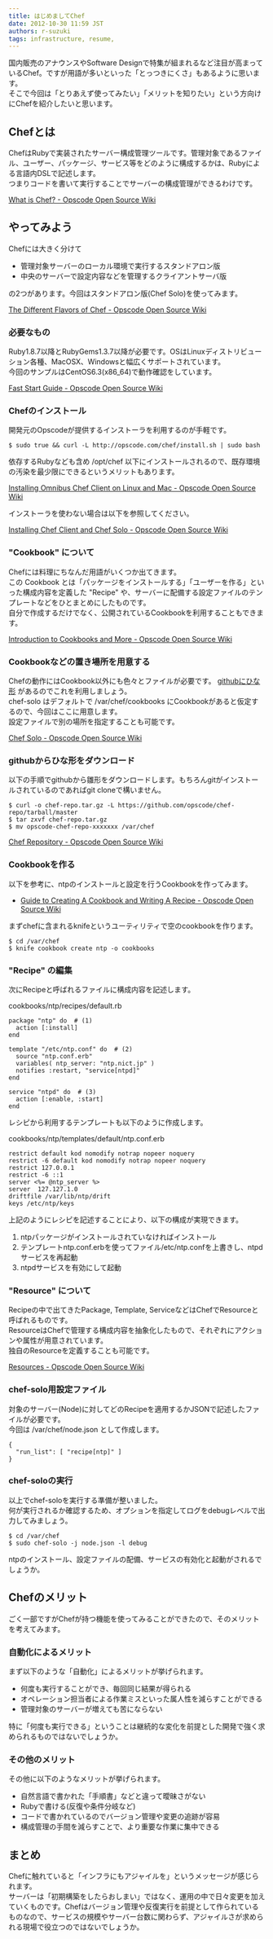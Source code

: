 ```yaml
---
title: はじめましてChef
date: 2012-10-30 11:59 JST
authors: r-suzuki
tags: infrastructure, resume, 
---
```

<p>国内販売のアナウンスやSoftware Designで特集が組まれるなど注目が高まっているChef。ですが用語が多いといった「とっつきにくさ」もあるように思います。<br />
そこで今回は「とりあえず使ってみたい」「メリットを知りたい」という方向けにChefを紹介したいと思います。</p>

<!--more-->

<h2>Chefとは</h2>

<p>ChefはRubyで実装されたサーバー構成管理ツールです。管理対象であるファイル、ユーザー、パッケージ、サービス等をどのように構成するかは、Rubyによる言語内DSLで記述します。<br />
つまりコードを書いて実行することでサーバーの構成管理ができるわけです。</p>

<p><a href="http://wiki.opscode.com/pages/viewpage.action?pageId=7274862">What is Chef? - Opscode Open Source Wiki</a></p>

<h2>やってみよう</h2>

<p>Chefには大きく分けて</p>

<ul>
<li>管理対象サーバーのローカル環境で実行するスタンドアロン版</li>
<li>中央のサーバーで設定内容などを管理するクライアントサーバ版</li>
</ul>

<p>の2つがあります。今回はスタンドアロン版(Chef Solo)を使ってみます。</p>

<p><a href="http://wiki.opscode.com/display/chef/The+Different+Flavors+of+Chef">The Different Flavors of Chef - Opscode Open Source Wiki</a></p>

<h3>必要なもの</h3>

<p>Ruby1.8.7以降とRubyGems1.3.7以降が必要です。OSはLinuxディストリビューション各種、MacOSX、Windowsと幅広くサポートされています。<br />
今回のサンプルはCentOS6.3(x86_64)で動作確認をしています。</p>

<p><a href="http://wiki.opscode.com/display/chef/Fast+Start+Guide">Fast Start Guide - Opscode Open Source Wiki</a></p>

<h3>Chefのインストール</h3>

<p>開発元のOpscodeが提供するインストーラを利用するのが手軽です。</p>

```
$ sudo true && curl -L http://opscode.com/chef/install.sh | sudo bash
```

<p>依存するRubyなども含め /opt/chef 以下にインストールされるので、既存環境の汚染を最少限にできるというメリットもあります。</p>

<p><a href="http://wiki.opscode.com/display/chef/Installing+Omnibus+Chef+Client+on+Linux+and+Mac">Installing Omnibus Chef Client on Linux and Mac - Opscode Open Source Wiki</a></p>

<p>インストーラを使わない場合は以下を参照してください。</p>

<p><a href="http://wiki.opscode.com/display/chef/Installing+Chef+Client+and+Chef+Solo">Installing Chef Client and Chef Solo - Opscode Open Source Wiki</a></p>

<h3>"Cookbook" について</h3>

<p>Chefには料理にちなんだ用語がいくつか出てきます。<br />
この Cookbook とは「パッケージをインストールする」「ユーザーを作る」といった構成内容を定義した "Recipe" や、サーバーに配備する設定ファイルのテンプレートなどをひとまとめにしたものです。<br />
自分で作成するだけでなく、公開されているCookbookを利用することもできます。</p>

<p><a href="http://wiki.opscode.com/display/chef/Introduction+to+Cookbooks+and+More">Introduction to Cookbooks and More - Opscode Open Source Wiki</a></p>

<h3>Cookbookなどの置き場所を用意する</h3>

<p>Chefの動作にはCookbook以外にも色々とファイルが必要です。 <a href="https://github.com/opscode/chef-repo">githubにひな形</a> があるのでこれを利用しましょう。<br />
chef-solo はデフォルトで /var/chef/cookbooks にCookbookがあると仮定するので、今回はここに用意します。<br />
設定ファイルで別の場所を指定することも可能です。</p>

<p><a href="http://wiki.opscode.com/display/chef/Chef+Solo">Chef Solo - Opscode Open Source Wiki</a></p>

<h3>githubからひな形をダウンロード</h3>

<p>以下の手順でgithubから雛形をダウンロードします。もちろんgitがインストールされているのであればgit cloneで構いません。</p>

```
$ curl -o chef-repo.tar.gz -L https://github.com/opscode/chef-repo/tarball/master
$ tar zxvf chef-repo.tar.gz
$ mv opscode-chef-repo-xxxxxxx /var/chef
```

<p><a href="http://wiki.opscode.com/display/chef/Chef+Repository">Chef Repository - Opscode  Open Source Wiki</a></p>

<h3>Cookbookを作る</h3>

<p>以下を参考に、ntpのインストールと設定を行うCookbookを作ってみます。</p>

<ul>
<li><a href="http://wiki.opscode.com/display/chef/Guide+to+Creating+A+Cookbook+and+Writing+A+Recipe">Guide to Creating A Cookbook and Writing A Recipe - Opscode Open Source Wiki</a></li>
</ul>

<p>まずchefに含まれるknifeというユーティリティで空のcookbookを作ります。</p>

```
$ cd /var/chef
$ knife cookbook create ntp -o cookbooks
```

<h3>"Recipe" の編集</h3>

<p>次にRecipeと呼ばれるファイルに構成内容を記述します。</p>

<p>cookbooks/ntp/recipes/default.rb</p>

```
package "ntp" do  # (1)
  action [:install]
end

template "/etc/ntp.conf" do  # (2)
  source "ntp.conf.erb"
  variables( ntp_server: "ntp.nict.jp" )
  notifies :restart, "service[ntpd]"
end

service "ntpd" do  # (3)
  action [:enable, :start]
end
```

<p>レシピから利用するテンプレートも以下のように作成します。</p>

<p>cookbooks/ntp/templates/default/ntp.conf.erb</p>

```
restrict default kod nomodify notrap nopeer noquery
restrict -6 default kod nomodify notrap nopeer noquery
restrict 127.0.0.1
restrict -6 ::1
server <%= @ntp_server %>
server  127.127.1.0
driftfile /var/lib/ntp/drift
keys /etc/ntp/keys
```

<p>上記のようにレシピを記述することにより、以下の構成が実現できます。</p>

<ol>
<li>ntpパッケージがインストールされていなければインストール</li>
<li>テンプレートntp.conf.erbを使ってファイル/etc/ntp.confを上書きし、ntpdサービスを再起動</li>
<li>ntpdサービスを有効にして起動</li>
</ol>

<h3>"Resource" について</h3>

<p>Recipeの中で出てきたPackage, Template, ServiceなどはChefでResourceと呼ばれるものです。<br />
ResourceはChefで管理する構成内容を抽象化したもので、それぞれにアクションや属性が用意されています。<br />
独自のResourceを定義することも可能です。</p>

<p><a href="http://wiki.opscode.com/display/chef/Resources">Resources - Opscode Open Source Wiki</a></p>

<h3>chef-solo用設定ファイル</h3>

<p>対象のサーバー(Node)に対してどのRecipeを適用するかJSONで記述したファイルが必要です。<br />
今回は /var/chef/node.json として作成します。</p>

```
{
  "run_list": [ "recipe[ntp]" ]
}
```

<h3>chef-soloの実行</h3>

<p>以上でchef-soloを実行する準備が整いました。<br />
何が実行されるか確認するため、オプションを指定してログをdebugレベルで出力してみましょう。</p>

```
$ cd /var/chef
$ sudo chef-solo -j node.json -l debug
```

<p>ntpのインストール、設定ファイルの配備、サービスの有効化と起動がされるでしょうか。</p>

<h2>Chefのメリット</h2>

<p>ごく一部ですがChefが持つ機能を使ってみることができたので、そのメリットを考えてみます。</p>

<h3>自動化によるメリット</h3>

<p>まず以下のような「自動化」によるメリットが挙げられます。</p>

<ul>
<li>何度も実行することができ、毎回同じ結果が得られる</li>
<li>オペレーション担当者による作業ミスといった属人性を減らすことができる</li>
<li>管理対象のサーバーが増えても苦にならない</li>
</ul>

<p>特に「何度も実行できる」ということは継続的な変化を前提とした開発で強く求められるものではないでしょうか。</p>

<h3>その他のメリット</h3>

<p>その他に以下のようなメリットが挙げられます。</p>

<ul>
<li>自然言語で書かれた「手順書」などと違って曖昧さがない</li>
<li>Rubyで書ける(反復や条件分岐など)</li>
<li>コードで書かれているのでバージョン管理や変更の追跡が容易</li>
<li>構成管理の手間を減らすことで、より重要な作業に集中できる</li>
</ul>

<h2>まとめ</h2>

<p>Chefに触れていると「インフラにもアジャイルを」というメッセージが感じられます。<br />
サーバーは「初期構築をしたらおしまい」ではなく、運用の中で日々変更を加えていくものです。Chefはバージョン管理や反復実行を前提として作られているものなので、サービスの規模やサーバー台数に関わらず、アジャイルさが求められる現場で役立つのではないでしょうか。</p>
